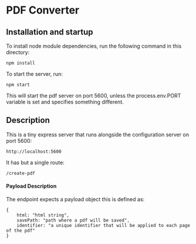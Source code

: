 # PDF Converter

## Installation and startup

To install node module dependencies, run the following command in this directory:
    
    npm install

To start the server, run:

    npm start  

This will start the pdf server on port 5600, unless the process.env.PORT variable is set and specifies something different.  


## Description
This is a tiny express server that runs alongside the configuration server on port 5600:

    http://localhost:5600   


It has but a single route:

    /create-pdf


#### Payload Description
The endpoint expects a payload object this is defined as:

    {
        html: "html string",
        savePath: "path where a pdf will be saved",
        identifier: "a unique identifier that will be applied to each page of the pdf"
    }
